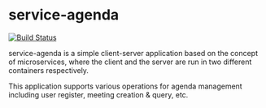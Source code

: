 # service-agenda

[![Build Status](https://travis-ci.org/James-Yip/service-agenda.svg?branch=master)](https://travis-ci.org/James-Yip/service-agenda)

service-agenda is a simple client-server application based on the concept of microservices, where the client and the server are run in two different containers respectively.

This application supports various operations for agenda management including user register, meeting creation & query, etc.
